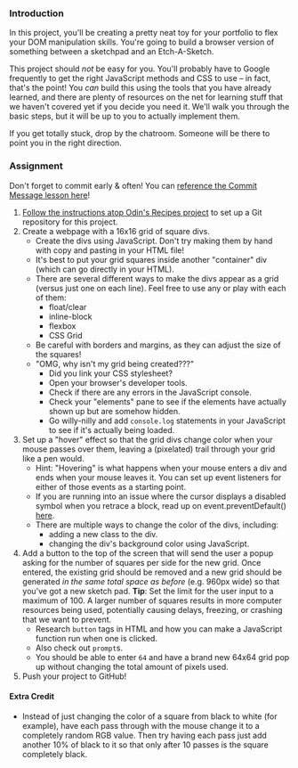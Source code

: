 ### Introduction

In this project, you'll be creating a pretty neat toy for your portfolio to flex your DOM manipulation skills. You're going to build a browser version of something between a sketchpad and an Etch-A-Sketch.

This project should _not_ be easy for you. You'll probably have to Google frequently to get the right JavaScript methods and CSS to use – in fact, that's the point! You _can_ build this using the tools that you have already learned, and there are plenty of resources on the net for learning stuff that we haven't covered yet if you decide you need it. We'll walk you through the basic steps, but it will be up to you to actually implement them.

If you get totally stuck, drop by the chatroom. Someone will be there to point you in the right direction.

### Assignment

<div class="lesson-content__panel" markdown="1">

Don't forget to commit early & often! You can [reference the Commit Message lesson here](https://www.theodinproject.com/paths/foundations/courses/foundations/lessons/commit-messages)!

1.  [Follow the instructions atop Odin's Recipes project](https://www.theodinproject.com/paths/foundations/courses/foundations/lessons/recipes#setting-up-your-projects-github-repository) to set up a Git repository for this project.
2.  Create a webpage with a 16x16 grid of square divs.
    - Create the divs using JavaScript. Don't try making them by hand with copy and pasting in your HTML file!
    - It's best to put your grid squares inside another "container" div \(which can go directly in your HTML\).
    - There are several different ways to make the divs appear as a grid \(versus just one on each line\). Feel free to use any or play with each of them:
      - float/clear
      - inline-block
      - flexbox
      - CSS Grid
    - Be careful with borders and margins, as they can adjust the size of the squares!
    - "OMG, why isn't my grid being created???"
      - Did you link your CSS stylesheet?
      - Open your browser's developer tools.
      - Check if there are any errors in the JavaScript console.
      - Check your "elements" pane to see if the elements have actually shown up but are somehow hidden.
      - Go willy-nilly and add `console.log` statements in your JavaScript to see if it's actually being loaded.
3.  Set up a "hover" effect so that the grid divs change color when your mouse passes over them, leaving a \(pixelated\) trail through your grid like a pen would.
    - Hint: "Hovering" is what happens when your mouse enters a div and ends when your mouse leaves it. You can set up event listeners for either of those events as a starting point.
    - If you are running into an issue where the cursor displays a disabled symbol when you retrace a block, read up on event.preventDefault() [here](https://developer.mozilla.org/en-US/docs/Web/API/Event/preventDefault).
    - There are multiple ways to change the color of the divs, including:
      - adding a new class to the div.
      - changing the div's background color using JavaScript.
4.  Add a button to the top of the screen that will send the user a popup asking for the number of squares per side for the new grid. Once entered, the existing grid should be removed and a new grid should be generated _in the same total space as before_ \(e.g. 960px wide\) so that you've got a new sketch pad. **Tip**: Set the limit for the user input to a maximum of 100. A larger number of squares results in more computer resources being used, potentially causing delays, freezing, or crashing that we want to prevent.
    - Research `button` tags in HTML and how you can make a JavaScript function run when one is clicked.
    - Also check out `prompt`s.
    - You should be able to enter `64` and have a brand new 64x64 grid pop up without changing the total amount of pixels used.
5.  Push your project to GitHub!

#### Extra Credit

- Instead of just changing the color of a square from black to white \(for example\), have each pass through with the mouse change it to a completely random RGB value. Then try having each pass just add another 10% of black to it so that only after 10 passes is the square completely black.
</div>
